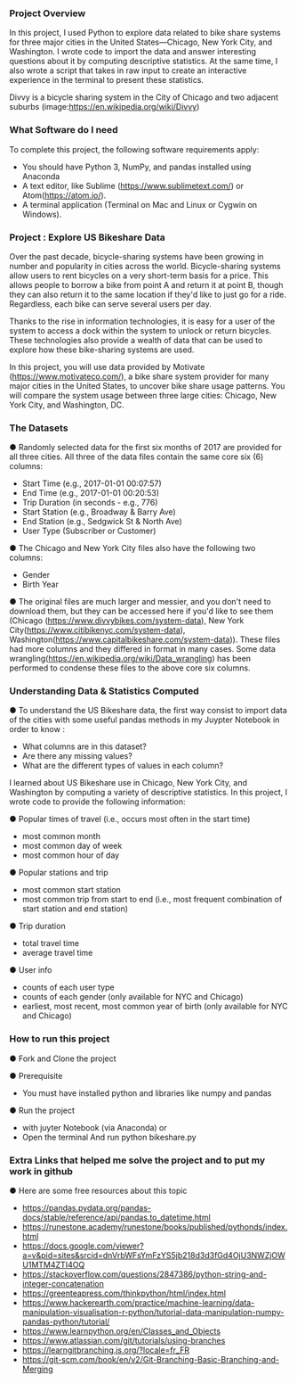 ### Project Overview

In this project, I used Python to explore data related to bike share systems for three major cities in the United States—Chicago, New York City, and Washington. I wrote code to import the data and answer interesting questions about it by computing descriptive statistics. At the same time, I also wrote a script that takes in raw input to create an interactive experience in the terminal to present these statistics.

Divvy is a bicycle sharing system in the City of Chicago and two adjacent suburbs (image:https://en.wikipedia.org/wiki/Divvy)

### What Software do I need

To complete this project, the following software requirements apply:

- You should have Python 3, NumPy, and pandas installed using Anaconda
- A text editor, like Sublime (https://www.sublimetext.com/) or Atom(https://atom.io/).
- A terminal application (Terminal on Mac and Linux or Cygwin on Windows).

### Project : Explore US Bikeshare Data

Over the past decade, bicycle-sharing systems have been growing in number and popularity in cities across the world. Bicycle-sharing systems allow users to rent bicycles on a very short-term basis for a price. This allows people to borrow a bike from point A and return it at point B, though they can also return it to the same location if they'd like to just go for a ride. Regardless, each bike can serve several users per day.

Thanks to the rise in information technologies, it is easy for a user of the system to access a dock within the system to unlock or return bicycles. These technologies also provide a wealth of data that can be used to explore how these bike-sharing systems are used.

In this project, you will use data provided by  Motivate (https://www.motivateco.com/), a bike share system provider for many major cities in the United States, to uncover bike share usage patterns. You will compare the system usage between three large cities: Chicago, New York City, and Washington, DC.

### The Datasets

● Randomly selected data for the first six months of 2017 are provided for all three cities. All three of the data files contain the same core six (6) columns:

- Start Time (e.g., 2017-01-01 00:07:57)
- End Time (e.g., 2017-01-01 00:20:53)
- Trip Duration (in seconds - e.g., 776)
- Start Station (e.g., Broadway & Barry Ave)
- End Station (e.g., Sedgwick St & North Ave)
- User Type (Subscriber or Customer)

● The Chicago and New York City files also have the following two columns:

- Gender
- Birth Year

● The original files are much larger and messier, and you don't need to download them, but they can be accessed here if you'd like to see them (Chicago (https://www.divvybikes.com/system-data), New York City(https://www.citibikenyc.com/system-data), Washington(https://www.capitalbikeshare.com/system-data)). These files had more columns and they differed in format in many cases. Some data wrangling(https://en.wikipedia.org/wiki/Data_wrangling) has been performed to condense these files to the above core six columns.

###  Understanding Data & Statistics Computed

● To understand the US Bikeshare data, the first way consist to import data of the cities with some useful pandas methods in my Juypter Notebook in order to know :

- What columns are in this dataset?
- Are there any missing values?
- What are the different types of values in each column?

I learned about US Bikeshare use in Chicago, New York City, and Washington by computing a variety of descriptive statistics. In this project, I wrote code to provide the following information:

● Popular times of travel (i.e., occurs most often in the start time)

- most common month
- most common day of week
- most common hour of day

● Popular stations and trip

- most common start station
- most common trip from start to end (i.e., most frequent combination of start station and end station)

● Trip duration

- total travel time
- average travel time

● User info

- counts of each user type
- counts of each gender (only available for NYC and Chicago)
- earliest, most recent, most common year of birth (only available for NYC and Chicago)

### How to run this project

● Fork and Clone the project

● Prerequisite
- You must have installed python and libraries like numpy and pandas

 ● Run the project
- with juyter Notebook (via Anaconda) or
- Open the terminal And run python bikeshare.py

### Extra Links that helped me solve the project and to put my work in github

● Here are some free resources about this topic
- https://pandas.pydata.org/pandas-docs/stable/reference/api/pandas.to_datetime.html
- https://runestone.academy/runestone/books/published/pythonds/index.html
- https://docs.google.com/viewer?a=v&pid=sites&srcid=dnVrbWFsYmFzYS5jb218d3d3fGd4OjU3NWZjOWU1MTM4ZTI4OQ
- https://stackoverflow.com/questions/2847386/python-string-and-integer-concatenation
- https://greenteapress.com/thinkpython/html/index.html
- https://www.hackerearth.com/practice/machine-learning/data-manipulation-visualisation-r-python/tutorial-data-manipulation-numpy-pandas-python/tutorial/
- https://www.learnpython.org/en/Classes_and_Objects
- https://www.atlassian.com/git/tutorials/using-branches
- https://learngitbranching.js.org/?locale=fr_FR
- https://git-scm.com/book/en/v2/Git-Branching-Basic-Branching-and-Merging
